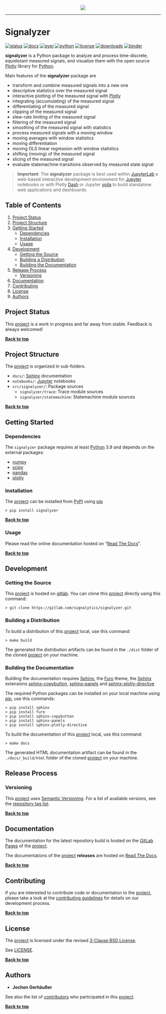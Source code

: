 <div align="center">
  <img src="https://signalytics.gitlab.io/signalyzer/_static/images/signalyzer.svg"><br>
</div>

---

# Signalyzer

[![status](https://img.shields.io/pypi/status/signalyzer.svg)](https://pypi.org/project/signalyzer)
[![docs](https://readthedocs.org/projects/signalyzer/badge/?version=latest)](https://signalyzer.readthedocs.io)
[![pypi](https://img.shields.io/pypi/v/signalyzer.svg)](https://pypi.org/project/signalyzer)
[![python](https://img.shields.io/pypi/pyversions/signalyzer.svg)](https://docs.python.org/3/)
[![license](https://img.shields.io/pypi/l/signalyzer.svg)](https://gitlab.com/signalytics/signalyzer/-/blob/main/LICENSE)
[![downloads](https://img.shields.io/pypi/dm/signalyzer.svg)](https://pypistats.org/packages/signalyzer)
[![binder](https://mybinder.org/badge_logo.svg)](https://mybinder.org/v2/gl/signalytics%2Fsignalyzer/main?labpath=notebooks)

**signalyzer** is a Python package to analyze and process time-discrete,
equidistant measured signals, and visualize them with the open source
[Plotly](https://plotly.com/python/) library for [Python].

Main features of the **signalyzer** package are

* transform and combine measured signals into a new one
* descriptive statistics over the measured signal
* interactive plotting of the measured signal with [Plotly]
* integrating (accumulating) of the measured signal
* differentiating of the measured signal
* clipping of the measured signal
* slew-rate limiting of the measured signal
* filtering of the measured signal
* smoothing of the measured signal with statistics
* process measured signals with a moving window
* moving averages with window statistics
* moving differentiation
* moving OLS linear regression with window statistics
* shifting (moving) of the measured signal
* slicing of the measured signal
* evaluate statemachine transitions observed by measured state signal

> **Important**: The **signalyzer** package is best used within [JupyterLab] a
> web-based interactive development environment for [Jupyter] notebooks or with
> Plotly [Dash] or Jupyter [voila] to build standalone web applications and
> dashboards.

## Table of Contents
[Back to top]: #table-of-contents

1. [Project Status](#project-status)
2. [Project Structure](#project-structure)
3. [Getting Started](#getting-started)
	- [Dependencies](#dependencies)
	- [Installation](#installation)
	- [Usage](#usage)
4. [Development](#development)
	- [Getting the Source](#getting-the-source)
	- [Building a Distribution](#building-a-distribution)
	- [Building the Documentation](#building-the-documentation)
5. [Release Process](#release-process)
	- [Versioning](#versioning)
6. [Documentation](#documentation)
7. [Contributing](#contributing)
8. [License](#license)
9. [Authors](#authors)

## Project Status

This [project] is a work in progress and far away from stable.
Feedback is always welcomed!

**[Back to top](#table-of-contents)**

## Project Structure

The [project] is organized in sub-folders.

- `docs/`: [Sphinx] documentation
- `notebooks/`: [Jupyter] notebooks
- `src/signalyzer/`: Package sources
  - `signalyzer/trace`: Trace module sources
  - `signalyzer/statemachine`: Statemachine module sources

**[Back to top](#table-of-contents)**

## Getting Started

### Dependencies

The `signalyzer` package requires at least [Python] 3.9 and depends on the
external packages:

- [numpy]
- [scipy]
- [pandas]
- [plotly]

### Installation

The [project] can be installed from [PyPI] using [pip]

```shell
> pip install signalyzer
```

**[Back to top](#table-of-contents)**

### Usage

Please read the online documentation hosted on "[Read The Docs]".

**[Back to top](#table-of-contents)**

## Development

### Getting the Source

This [project] is hosted on [gitlab].
You can clone this [project] directly using this command:

```shell
> git clone https://gitlab.com/signalytics/signalyzer.git
```

### Building a Distribution

To build a distribution of this [project] local, use this command:

```shell
> make build
```

The generated the distribution artifacts can be found in the `./dist` folder
of the cloned [project] on your machine.

### Building the Documentation

Building the documentation requires [Sphinx], the [Furo] theme, the [Sphinx]
extensions [sphinx-copybutton], [sphinx-panels] and [sphinx-plotly-directive]

The required Python packages can be installed on your local machine using [pip],
use this commands:

```shell
> pip install sphinx
> pip install furo
> pip install sphinx-copybutton
> pip install sphinx-panels
> pip install sphinx-plotly-directive
```

To build the documentation of this [project] local, use this command:

```shell
> make docs
```

The generated HTML documentation artifact can be found in the
`./docs/_build/html` folder of the cloned [project] on your machine.

## Release Process

### Versioning

This [project] uses [Semantic Versioning].
For a list of available versions, see the [repository tag list].

**[Back to top](#table-of-contents)**

## Documentation

The documentation for the latest repository build is hosted on the
[GitLab Pages] of the [project].

The documentations of the [project] **releases** are hosted on [Read The Docs].

**[Back to top](#table-of-contents)**

## Contributing

If you are interested to contribute code or documentation to the [project],
please take a look at the [contributing guidelines](CONTRIBUTING.md) for details
on our development process.

**[Back to top](#table-of-contents)**

## License

The [project] is licensed under the revised [3-Clause BSD License].

See [LICENSE](LICENSE).

**[Back to top](#table-of-contents)**

## Authors

* **Jochen Gerhäußer**

See also the list of [contributors] who participated in this [project].

**[Back to top](#table-of-contents)**

[Semantic Versioning]: https://semver.org
[3-Clause BSD License]: https://opensource.org/licenses/BSD-3-Clause
[Python]: https://www.python.org
[PyPi]: https://pypi.org
[pip]: https://pip.pypa.io
[Sphinx]: https://pypi.org/project/sphinx
[Furo]: https://pypi.org/project/furo
[sphinx-copybutton]: https://pypi.org/project/sphinx-copybutton
[sphinx-panels]: https://pypi.org/project/sphinx-panels
[sphinx-plotly-directive]: https://pypi.org/project/sphinx-plotly-directive
[numpy]: https://pypi.org/project/numpy
[scipy]: https://pypi.org/project/scipy
[pandas]: https://pypi.org/project/pandas
[plotly]: https://pypi.org/project/plotly
[voila]: https://voila.readthedocs.io
[dash]: https://dash.plotly.com/
[JupyterLab]: https://jupyter.org
[Jupyter]: https://jupyter.org
[gitlab]: https://gitlab.com
[project]: https://gitlab.com/signalytics/signalyzer
[PyPI package registry]: https://gitlab.com/signalytics/signalyzer/-/packages
[repository tag list]: https://gitlab.com/signalytics/signalyzer/-/tags
[contributors]: https://gitlab.com/signalytics/signalyzer/-/graphs/main
[GitLab Pages]: https://signalytics.gitlab.io/signalyzer
[installation guide]: https://signalytics.gitlab.io/signalyzer/intro.html#installation
[Read The Docs]: https://signalyzer.readthedocs.io

